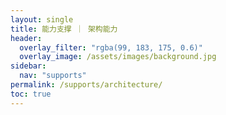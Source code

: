 ```yaml
---
layout: single
title: 能力支撑 ｜ 架构能力
header:
  overlay_filter: "rgba(99, 183, 175, 0.6)"
  overlay_image: /assets/images/background.jpg
sidebar:
  nav: "supports"
permalink: /supports/architecture/
toc: true
---
```






